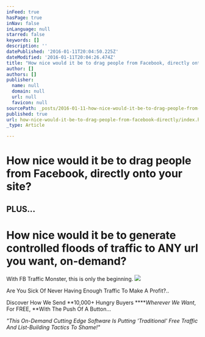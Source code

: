 ```yaml
---
inFeed: true
hasPage: true
inNav: false
inLanguage: null
starred: false
keywords: []
description: ''
datePublished: '2016-01-11T20:04:50.225Z'
dateModified: '2016-01-11T20:04:26.474Z'
title: "How nice would it be to drag people from Facebook, directly onto your site?\_"
author: []
authors: []
publisher:
  name: null
  domain: null
  url: null
  favicon: null
sourcePath: _posts/2016-01-11-how-nice-would-it-be-to-drag-people-from-facebook-directly.md
published: true
url: how-nice-would-it-be-to-drag-people-from-facebook-directly/index.html
_type: Article

---
```

# How nice would it be to drag people from Facebook, directly onto your site? 

## PLUS...

# How nice would it be to generate controlled floods of traffic to ANY url you want, on-demand?

With FB Traffic Monster, this is only the beginning. ![](https://the-grid-user-content.s3-us-west-2.amazonaws.com/6f1f42cf-4b79-44b1-9811-6cfce909291d.png)

Are You Sick Of Never Having Enough Traffic To Make A Profit?..

Discover How We Send **10,000+ Hungry Buyers ****_Wherever We Want_, For FREE, **With The Push Of A Button...

_"This On-Demand Cutting Edge Software Is Putting 'Traditional' Free Traffic And List-Building Tactics To Shame!"_